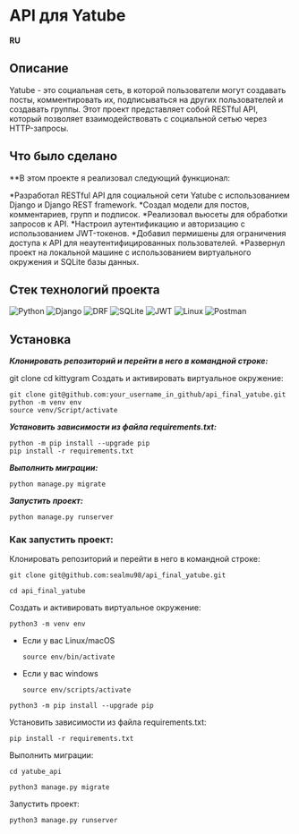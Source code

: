 # API для Yatube
**RU**
## Описание

Yatube - это социальная сеть, в которой пользователи могут создавать посты, комментировать их, подписываться на других пользователей и создавать группы. Этот проект представляет собой RESTful API, который позволяет взаимодействовать с социальной сетью через HTTP-запросы.

## Что было сделано

**В этом проекте я реализовал следующий функционал:

*Разработал RESTful API для социальной сети Yatube с использованием Django и Django REST framework.
*Создал модели для постов, комментариев, групп и подписок.
*Реализовал вьюсеты для обработки запросов к API.
*Настроил аутентификацию и авторизацию с использованием JWT-токенов.
*Добавил пермишены для ограничения доступа к API для неаутентифицированных пользователей.
*Развернул проект на локальной машине с использованием виртуального окружения и SQLite базы данных.


## Стек технологий проекта
![Python](https://img.shields.io/badge/-Python-black?style=for-the-badge&logo=python)
![Django](https://img.shields.io/badge/-Django-black?style=for-the-badge&logo=Django)
![DRF](https://img.shields.io/badge/-Django_REST_Framework-black?style=for-the-badge&logo=DRF)
![SQLite](https://img.shields.io/badge/-SQLite-black?style=for-the-badge&logo=SQLite)
![JWT](https://img.shields.io/badge/-JWT-black?style=for-the-badge&logo=JWT)
![Linux](https://img.shields.io/badge/-Linux-black?style=for-the-badge&logo=Linux)
![Postman](https://img.shields.io/badge/-Postman-black?style=for-the-badge&logo=postman)

## Установка

***Клонировать репозиторий и перейти в него в командной строке:***

git clone 
cd kittygram
Cоздать и активировать виртуальное окружение:
```
git clone git@github.com:your_username_in_github/api_final_yatube.git
python -m venv env
source venv/Script/activate
```
***Установить зависимости из файла requirements.txt:***

```
python -m pip install --upgrade pip
pip install -r requirements.txt
```

***Выполнить миграции:***

```
python manage.py migrate
```

***Запустить проект:***

```
python manage.py runserver
```

### Как запустить проект:

Клонировать репозиторий и перейти в него в командной строке:

```
git clone git@github.com:sealmu98/api_final_yatube.git
```

```
cd api_final_yatube
```

Cоздать и активировать виртуальное окружение:

```
python3 -m venv env
```

* Если у вас Linux/macOS

    ```
    source env/bin/activate
    ```

* Если у вас windows

    ```
    source env/scripts/activate
    ```

```
python3 -m pip install --upgrade pip
```

Установить зависимости из файла requirements.txt:

```
pip install -r requirements.txt
```

Выполнить миграции:

```
cd yatube_api
```

```
python3 manage.py migrate
```

Запустить проект:

```
python3 manage.py runserver
```
